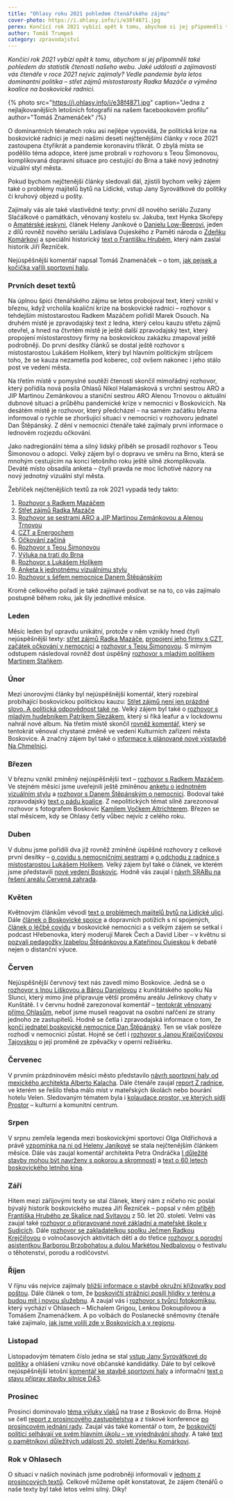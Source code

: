 ```yaml
---
title: "Ohlasy roku 2021 pohledem čtenářského zájmu"
cover-photo: https://i.ohlasy.info/i/e38f4871.jpg
perex: Končící rok 2021 vybízí opět k tomu, abychom si jej připomněli také pohledem do statistik čtenosti našeho webu. Jaké události a zajímavosti vás čtenáře v roce 2021 nejvíc zajímaly?
author: Tomáš Trumpeš
category: zpravodajství
---
```


*Končící rok 2021 vybízí opět k tomu, abychom si jej připomněli také pohledem do statistik čtenosti našeho webu. Jaké události a zajímavosti vás čtenáře v roce 2021 nejvíc zajímaly? Vedle pandemie byla letos dominantní politika – střet zájmů místostarosty Radka Mazáče a výměna koalice na boskovické radnici.*

{% photo src="https://i.ohlasy.info/i/e38f4871.jpg" caption="Jedna z nejlajkovanějších letošních fotografií na našem facebookovém profilu" author="Tomáš Znamenáček" /%}

O dominantních tématech roku asi nejlépe vypovídá, že politická krize na boskovické radnici je mezi našimi deseti nejčtenějšími články v roce 2021 zastoupena čtyřikrát a pandemie koronaviru třikrát. O zbylá místa se podělilo téma adopce, které jsme probrali v rozhovoru s Teou Šimonovou, komplikovaná dopravní situace pro cestující do Brna a také nový jednotný vizuální styl města.

Pokud bychom nejčtenější články sledovali dál, zjistili bychom velký zájem také o problémy majitelů bytů na Lidické, vstup Jany Syrovátkové do politiky či kruhový objezd u pošty.

Zajímaly vás ale také vlastivědné texty: první díl nového seriálu Zuzany Slačálkové o památkách, věnovaný kostelu sv. Jakuba, text Hynka Skořepy o [Amatérské jeskyni](https://ohlasy.info/clanky/2021/01/amaterska-jeskyne.html), článek Heleny Janíkové o [Danielu Low-Beerovi](https://ohlasy.info/clanky/2021/03/daniel-low-beer.html), jeden z dílů rovněž nového seriálu Ladislava Oujeského z Paměti národa o [Zdeňku Komárkovi](https://ohlasy.info/clanky/2021/12/zdenek-komarek.html) a speciální historický [text o Františku Hrubém](https://ohlasy.info/clanky/2021/09/frantisek-hruby.html), který nám zaslal historik Jiří Řezníček.

Nejúspěšnější komentář napsal Tomáš Znamenáček – o tom, [jak pejsek a kočička vařili sportovní halu](https://ohlasy.info/clanky/2021/11/pejsek-a-kocicka.html).

### Prvních deset textů

Na úplnou špici čtenářského zájmu se letos probojoval text, který vznikl v březnu, když vrcholila koaliční krize na boskovické radnici – rozhovor s tehdejším místostarostou Radkem Mazáčem pořídil Marek Osouch. Na druhém místě je zpravodajský text z ledna, který celou kauzu střetu zájmů otevřel, a hned na čtvrtém místě je ještě další zpravodajský text, který propojení místostarostovy firmy na boskovickou zakázku zmapoval ještě podrobněji. Do první desítky článků se dostal ještě rozhovor s místostarostou Lukášem Holíkem, který byl hlavním politickým strůjcem toho, že se kauza nezametla pod koberec, což ovšem nakonec i jeho stálo post ve vedení města.

Na třetím místě v pomyslné soutěži čtenosti skončil mimořádný rozhovor, který pořídila nová posila Ohlasů Nikol Halamásková s vrchní sestrou ARO a JIP Martinou Zemánkovou a staniční sestrou ARO Alenou Trnovou o aktuální dubnové situaci a průběhu pandemické krize v nemocnici v Boskovicích. Na desátém místě je rozhovor, který předcházel – na samém začátku března informoval o rychle se zhoršující situaci v nemocnici v rozhovoru jednatel Dan Štěpánský. Z dění v nemocnici čtenáře také zajímaly první informace o lednovém rozjezdu očkování.

Jako nadregionální téma a silný lidský příběh se prosadil rozhovor s Teou Šimonovou o adopci. Velký zájem byl o dopravu ve směru na Brno, která se mnohým cestujícím na konci letošního roku ještě silně zkomplikovala. Deváté místo obsadila anketa – čtyři pravda ne moc lichotivé názory na nový jednotný vizuální styl města.

Žebříček nejčtenějších textů za rok 2021 vypadá tedy takto:

1. [Rozhovor s Radkem Mazáčem](https://ohlasy.info/clanky/2021/03/rozhovor-mazac.html)
2. [Střet zájmů Radka Mazáče](https://ohlasy.info/clanky/2021/01/stret-zajmu-mazac.html)
3. [Rozhovor se sestrami ARO a JIP Martinou Zemánkovou a Alenou Trnovou](https://ohlasy.info/clanky/2021/04/rozhovor-covid.html)
4. [CZT a Energochem](https://ohlasy.info/clanky/2021/01/czt-energochem.html)
5. [Očkování začíná](https://ohlasy.info/clanky/2021/01/ockovani-zacina.html)
6. [Rozhovor s Teou Šimonovou](https://ohlasy.info/clanky/2021/01/rozhovor-simonova.html)
7. [Výluka na trati do Brna](https://ohlasy.info/clanky/2021/12/vyluka-vyluk.html)
8. [Rozhovor s Lukášem Holíkem](https://ohlasy.info/clanky/2021/04/rozhovor-holik.html)
9. [Anketa k jednotnému vizuálnímu stylu](https://ohlasy.info/clanky/2021/03/jvs-anketa.html)
10. [Rozhovor s šéfem nemocnice Danem Štěpánským](https://ohlasy.info/clanky/2021/03/nemocnice-covid.html)

Kromě celkového pořadí je také zajímavé podívat se na to, co vás zajímalo postupně během roku, jak šly jednotlivé měsíce.

### Leden

Měsíc leden byl opravdu unikátní, protože v něm vznikly hned čtyři nejúspěšnější texty: [střet zájmů Radka Mazáče](https://ohlasy.info/clanky/2021/01/stret-zajmu-mazac.html), [propojení jeho firmy s CZT](https://ohlasy.info/clanky/2021/01/czt-energochem.html), [začátek očkování v nemocnici](https://ohlasy.info/clanky/2021/01/ockovani-zacina.html) a [rozhovor s Teou Šimonovou](https://ohlasy.info/clanky/2021/01/rozhovor-simonova.html). S mírným odstupem následoval rovněž dost úspěšný [rozhovor s mladým politikem Martinem Staňkem](https://ohlasy.info/clanky/2021/01/rozhovor-stanek.html).

### Únor

Mezi únorovými články byl nejúspěšnější komentář, který rozebíral probíhající boskovickou politickou kauzu: [Střet zájmů není jen prázdné slovo. A politická odpovědnost také ne](https://ohlasy.info/clanky/2021/02/mazac-komentar.html). Velký zájem byl také o [rozhovor s mladým hudebníkem Patrikem Slezákem](https://ohlasy.info/clanky/2021/02/rozhovor-leafur.html), který si říká leafur a v lockdownu nahrál nové album. Na třetím místě skončil [rovněž komentář](https://ohlasy.info/clanky/2021/02/kzmb-reforma.html), který se tentokrát věnoval chystané změně ve vedení Kulturních zařízení města Boskovice. A značný zájem byl také o [informace k plánované nové výstavbě Na Chmelnici](https://ohlasy.info/clanky/2021/02/vystavba-chmelnice.html).

### Březen

V březnu vznikl zmíněný nejúspěšnější text – [rozhovor s Radkem Mazáčem](https://ohlasy.info/clanky/2021/03/rozhovor-mazac.html). Ve stejném měsíci jsme uveřejnili ještě zmíněnou [anketu o jednotném vizuálním stylu](https://ohlasy.info/clanky/2021/03/jvs-anketa.html) a [rozhovor s Danem Štěpánským o nemocnici](https://ohlasy.info/clanky/2021/03/nemocnice-covid.html). Bodoval také zpravodajský [text o pádu koalice](https://ohlasy.info/clanky/2021/03/pad-koalice.html). Z nepolitických témat silně zarezonoval rozhovor s fotografem Boskovic [Kamilem Vočkem Altrichterem](https://ohlasy.info/clanky/2021/03/rozhovor-vocko.html). Březen se stal měsícem, kdy se Ohlasy četly vůbec nejvíc z celého roku.

### Duben

V dubnu jsme pořídili dva již rovněž zmíněné úspěšné rozhovory z celkové první desítky – [o covidu s nemocničními sestrami](https://ohlasy.info/clanky/2021/04/rozhovor-covid.html) a [o odchodu z radnice s místostarostou Lukášem Holíkem](https://ohlasy.info/clanky/2021/04/rozhovor-holik.html). Velký zájem byl také o článek, ve kterém jsme představili [nové vedení Boskovic](https://ohlasy.info/clanky/2021/04/nove-vedeni.html). Hodně vás zaujal i [návrh SRABu na řešení areálu Červená zahrada](https://ohlasy.info/clanky/2021/04/cervenka-srab.html).

### Květen

Květnovým článkům vévodí [text o problémech majitelů bytů na Lidické ulici](https://ohlasy.info/clanky/2021/05/byty-lidicka.html). Dále [článek o Boskovické spojce](https://ohlasy.info/clanky/2021/05/spojka-vyjimka.html) a dopravních potížích s ní spojených, [článek o léčbě covidu](https://ohlasy.info/clanky/2021/05/covid-stacionar.html) v boskovické nemocnici a s velkým zájem se setkal i podcast Hřebenovka, který moderují Marek Čech a David Liber – v květnu si [pozvali pedagožky Izabelou Štěpánkovou a Kateřinou Oujeskou](https://ohlasy.info/clanky/2021/05/distancni-vyuka.html) k debatě nejen o distanční výuce.

### Červen

Nejúspěšnější červnový text nás zavedl mimo Boskovice. Jedná se o [rozhovor s Inou Liškovou a Bárou Danielovou](https://ohlasy.info/clanky/2021/06/jelinek-na-slunci.html) z kunštátského spolku Na Slunci, který mimo jiné připravuje větší proměnu areálu Jelínkovy chaty v Kunštátě. I v červnu hodně zarezonoval komentář – [tentokrát věnovaný přímo Ohlasům](https://ohlasy.info/clanky/2021/06/pevny-komentar.html), neboť jsme museli reagovat na osobní nařčení ze strany jednoho ze zastupitelů. Hodně se četla i zpravodajská informace o tom, že [končí jednatel boskovické nemocnice Dan Štěpánský](https://ohlasy.info/clanky/2021/06/stepansky-konci.html). Ten se však posléze rozhodl v nemocnici zůstat. Hojně se četl i [rozhovor s Janou Krajčovičovou Tajovskou](https://ohlasy.info/clanky/2021/06/rozhovor-krajcovicova-tajovska.html) o její proměně ze zpěvačky v operní režisérku.

### Červenec

V prvním prázdninovém měsíci město představilo [návrh sportovní haly od mexického architekta Alberto Kalacha](https://ohlasy.info/clanky/2021/07/predstaveni-haly.html). Dále čtenáře zaujal [report Z radnice](https://ohlasy.info/clanky/2021/07/z-radnice.html), ve kterém se řešilo třeba málo míst v mateřských školách nebo bourání hotelu Velen. Sledovaným tématem byla i [kolaudace prostor, ve kterých sídlí Prostor](https://ohlasy.info/clanky/2021/07/kolaudace-prostor.html) – kulturní a komunitní centrum.

### Srpen

V srpnu zemřela legenda mezi boskovickými sportovci Olga Oldřichová a právě [vzpomínka na ni od Heleny Janíkové](https://ohlasy.info/clanky/2021/08/olga-oldrichova.html) se stala nejčtenějším článkem měsíce. Dále vás zaujal komentář architekta Petra Ondráčka [I důležité stavby mohou být navrženy s pokorou a skromností](https://ohlasy.info/clanky/2021/08/pokorne-stavby.html) a [text o 60 letech boskovického letního kina](https://ohlasy.info/clanky/2021/08/letnak-60.html).

### Září

Hitem mezi zářijovými texty se stal článek, který nám z ničeho nic poslal bývalý historik boskovického muzea Jiří Řezníček – popsal v něm [příběh Františka Hrubého ze Skalice nad Svitavou](https://ohlasy.info/clanky/2021/09/frantisek-hruby.html) z 50. let 20. století. Velmi vás zaujal také [rozhovor o připravované nové základní a mateřské škole v Sudicích](https://ohlasy.info/clanky/2021/09/rozhovor-skola.html). Dále [rozhovor se zakladatelkou spolku Ječmen Radkou Krejčířovou](https://ohlasy.info/clanky/2021/09/rozhovor-krejcirova.html) o volnočasových aktivitách dětí a do třetice [rozhovor s porodní asistentkou Barborou Brzobohatou a dulou Markétou Nedbalovou](https://ohlasy.info/clanky/2021/09/rozhovor-porody.html) o festivalu o těhotenství, porodu a rodičovství.

### Říjen

V říjnu vás nejvíce zajímaly [bližší informace o stavbě okružní křižovatky pod poštou](https://ohlasy.info/clanky/2021/10/kruhac.html). Dále článek o tom, že [boskovičtí strážníci posílí hlídky v terénu a budou mít i novou služebnu](https://ohlasy.info/clanky/2021/10/sluzebna-policie.html). A zaujal vás i [rozhovor s tvůrci fotokomiksu](https://ohlasy.info/clanky/2021/10/potize-s-mireckem.html), který vychází v Ohlasech – Michalem Grigou, Lenkou Dokoupilovou a Tomášem Znamenáčkem. A po volbách do Poslanecké sněmovny čtenáře také zajímalo, [jak jsme volili zde v Boskovicích a v regionu](https://ohlasy.info/clanky/2021/10/jak-jsme-volili.html).

### Listopad

Listopadovým tématem číslo jedna se stal [vstup Jany Syrovátkové do politiky](https://ohlasy.info/clanky/2021/11/rozhovor-syrovatkova.html) a ohlášení vzniku nové občanské kandidátky. Dále to byl celkově nejúspěšnější letošní [komentář ke stavbě sportovní haly](https://ohlasy.info/clanky/2021/11/pejsek-a-kocicka.html) a informační [text o stavu příprav stavby silnice D43](https://ohlasy.info/clanky/2021/11/d43.html).

### Prosinec

Prosinci dominovalo [téma výluky vlaků](https://ohlasy.info/clanky/2021/12/vyluka-vyluk.html) na trase z Boskovic do Brna. Hojně se četl [report z prosincového zastupitelstva](https://ohlasy.info/clanky/2021/12/zastupitelstvo.html) a z tiskové konference [po prosincovém jednání rady](https://ohlasy.info/clanky/2021/12/z-radnice.html). Zaujal vás také komentář o tom, že [boskovičtí politici selhávají ve svém hlavním úkolu – ve vyjednávání shody](https://ohlasy.info/clanky/2021/12/umeni-neshody.html). A také [text o pamětníkovi důležitých událostí 20. století Zdeňku Komárkovi](https://ohlasy.info/clanky/2021/12/zdenek-komarek.html).

### Rok v Ohlasech

O situaci v našich novinách jsme podrobněji informovali v [jednom z prosincových textů](https://ohlasy.info/clanky/2021/12/editorial.html). Celkově můžeme opět konstatovat, že zájem čtenářů o naše texty byl také letos velmi silný. Díky!
